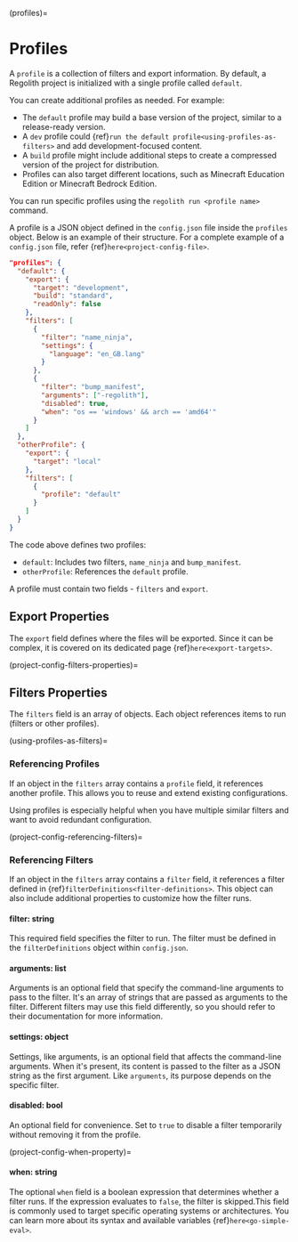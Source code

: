 (profiles)=
# Profiles
A `profile` is a collection of filters and export information. By default, a Regolith project is initialized with a single profile called `default`.

You can create additional profiles as needed. For example:
- The `default` profile may build a base version of the project, similar to a release-ready version.
- A `dev` profile could {ref}`run the default profile<using-profiles-as-filters>` and add development-focused content.
- A `build` profile might include additional steps to create a compressed version of the project for distribution.
- Profiles can also target different locations, such as Minecraft Education Edition or Minecraft Bedrock Edition.

You can run specific profiles using the `regolith run <profile name>` command.

A profile is a JSON object defined in the `config.json` file inside the `profiles` object. Below is an example of their structure. For a complete example of a `config.json` file, refer {ref}`here<project-config-file>`.

```json
"profiles": {
  "default": {
    "export": {
      "target": "development",
      "build": "standard",
      "readOnly": false
    },
    "filters": [
      {
        "filter": "name_ninja",
        "settings": {
          "language": "en_GB.lang"
        }
      },
      {
        "filter": "bump_manifest",
        "arguments": ["-regolith"],
        "disabled": true,
        "when": "os == 'windows' && arch == 'amd64'"
      }
    ]
  },
  "otherProfile": {
    "export": {
      "target": "local"
    },
    "filters": [
      {
        "profile": "default"
      }
    ]
  }
}
```

The code above defines two profiles:
- `default`: Includes two filters, `name_ninja` and `bump_manifest`.
- `otherProfile`: References the `default` profile.

A profile must contain two fields - `filters` and `export`.

## Export Properties
The `export` field defines where the files will be exported. Since it can be complex, it is covered on its dedicated page {ref}`here<export-targets>`.

(project-config-filters-properties)=
## Filters Properties
The `filters` field is an array of objects. Each object references items to run (filters or other profiles).

(using-profiles-as-filters)=
### Referencing Profiles
If an object in the `filters` array contains a `profile` field, it references another profile. This allows you to reuse and extend existing configurations.

Using profiles is especially helpful when you have multiple similar filters and want to avoid redundant configuration.

(project-config-referencing-filters)=
### Referencing Filters
If an object in the `filters` array contains a `filter` field, it references a filter defined in {ref}`filterDefinitions<filter-definitions>`. This object can also include additional properties to customize how the filter runs.

#### filter: string
This required field specifies the filter to run. The filter must be defined in the `filterDefinitions` object within `config.json`.

#### arguments: list
Arguments is an optional field that specify the command-line arguments to pass to the filter. It's an array of strings that are passed as arguments to the filter. Different filters may use this field differently, so you should refer to their documentation for more information.

#### settings: object
Settings, like arguments, is an optional field that affects the command-line arguments. When it's present, its content is passed to the filter as a JSON string as the first argument. Like `arguments`, its purpose depends on the specific filter.

#### disabled: bool
An optional field for convenience. Set to `true` to disable a filter temporarily without removing it from the profile.

(project-config-when-property)=
#### when: string
The optional `when` field is a boolean expression that determines whether a filter runs. If the expression evaluates to `false`, the filter is skipped.This field is commonly used to target specific operating systems or architectures. You can learn more about its syntax and available variables {ref}`here<go-simple-eval>`.
